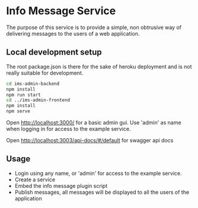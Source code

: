 # Info Message Service

The purpose of this service is to provide a simple, non obtrusive way of delivering messages to 
the users of a web application.

## Local development setup
The root package.json is there for the sake of heroku deployment and is not really suitable for development.

```bash
cd ims-admin-backend
npm install
npm run start
cd ../ims-admin-frontend
npm install
npm serve
```
Open <http://localhost:3000/> for a basic admin gui. Use 'admin' as name when logging in for access to the
example service.

Open <http://localhost:3003/api-docs/#/default> for swagger api docs 

## Usage

- Login using any name, or 'admin' for access to the example service.
- Create a service
- Embed the info message plugin script
- Publish messages, all messages will be displayed to all the users of the application